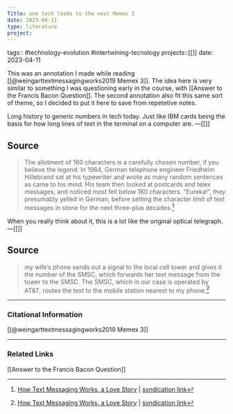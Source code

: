 ```yaml
---
Title: one tech leads to the next Memex 3
date: 2023-04-11
type: literature
project:
---
```

tags:: #technology-evolution #intertwining-tecnology 
projects::[[]]
date: 2023-04-11

This was an annotation I made while reading [[@weingarttextmessagingworks2019 Memex 3]]. The idea here is very similar to something I was questioning early in the course, with [[Answer to the Francis Bacon Question]]. The second annotation also fit this same sort of theme, so I decided to put it here to save from repetetive notes. 

Long history to generic numbers in tech today. Just like IBM cards being the basis for how long lines of text in the terminal on a computer are.
&mdash;[[]]

## Source 
> The allotment of 160 characters is a carefully chosen number, if you believe the legend: In 1984, German telephone engineer Friedhelm Hillebrand sat at his typewriter and wrote as many random sentences as came to his mind. His team then looked at postcards and telex messages, and noticed most fell below 160 characters. “Eureka!”, they presumably yelled in German, before setting the character limit of text messages in stone for the next three-plus decades.[^1]

[^1]: [How Text Messaging Works, a Love Story](https://www.vice.com/en/article/kzdn8n/the-route-of-a-text-message-a-love-story) | [syndication link](tk) 

When you really think about it, this is a lot like the original optical telegraph.
&mdash;[[]]

## Source 
> my wife’s phone sends out a signal to the local cell tower and gives it the number of the SMSC, which forwards her text message from the tower to the SMSC. The SMSC, which in our case is operated by AT&T, routes the text to the mobile station nearest to my phone.[^1]

[^1]: [How Text Messaging Works, a Love Story](https://www.vice.com/en/article/kzdn8n/the-route-of-a-text-message-a-love-story) | [syndication link](tk) 
---
### Citational Information

[[@weingarttextmessagingworks2019 Memex 3]]

---

### Related Links

[[Answer to the Francis Bacon Question]]
